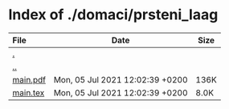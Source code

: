 # Index of ./domaci/prsteni_laag

File | Date | Size
:--- | --- | ---
[.](.) | |
[..](..) | |
[<span>main.pdf</span>](main.pdf) | Mon, 05 Jul 2021 12:02:39 +0200 | 136K
[<span>main.tex</span>](main.tex) | Mon, 05 Jul 2021 12:02:39 +0200 | 8.0K
